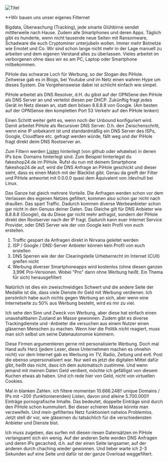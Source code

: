 ![Titel](https://user-images.githubusercontent.com/53258295/116553216-30443980-a8fa-11eb-9588-e51621fd3d89.png)

**Wir bauen uns unser eigenes Filternet

Bigdata, Überwachung (Tracking), jede smarte Glühbirne sendet mittlerweile nach Hause. Zudem alle Smartphones und deren Apps. Täglich gibt es hunderte, wenn nicht tausende neue Seiten mit Ransomware, Schadware die euch Cryptominer unterjubeln wollen. Immer mehr Botnetze wie Emotet und Co. Wir sind schon lange nicht mehr in der Lage manuell zu arbeiten und dem eigenen Verstand alles zu überlassen. Vieles arbeitet im verborgenen ohne dass wir es am PC, Laptop oder Smartphone mitbekommen.

PiHole das schwarze Loch für Werbung, so der Slogan des PiHole. Zeitweise gab es in Blogs, bei Youtube und im Netz einen wahren Hype um dieses System. Die Vorgehensweise dabei ist schlicht einfach wie simpel.

PiHole arbeitet als DNS Resolver, d.H. du gibst auf der OPNSene den PiHole als DNS Server an und verteilst diesen per DHCP. Zukünftig fragt jedes Gerät im Netz diesen an, statt dem bösen 8.8.8.8 von Google. (Am besten auf der OPNSense den kompletten Port 53 Verkehr auf den PiHole lenken)

Einen Schritt weiter geht es, wenn noch der Unbound konfiguriert wird. Damit arbeitet PiHole als Recursiver DNS Server. D.h. den Zwischenschritt, wenn eine IP unbekannt ist und standardmäßig ein DNS Server des ISPs, Google, Cloudflare etc. gefragt werden würde, fällt weg und der PiHole fragt direkt deim DNS Rootserver an.

Zum Filtern werden [Listen](https://github.com/topics/pihole-blocklists) hinterlegt (von github oder whatelse) in denen IPs bzw. Domains hinterlegt sind. Zum Beispiel hinterlegst du fakeshop24.de im PiHole. Rufst du nun mit deinem Smartphone fakeshop24.de auf, wird die DNS Anfrage an PiHole geschickt und dieser sieht, dass es einen Match mit der Blacklist gibt. Genau da greift der Filter und PiHole antwortet mit 0.0.0.0 quasi dem Äquivalent von /dev/null bei Linux.

Das Ganze hat gleich mehrere Vorteile. Die Anfragen werden schon vor dem Verlassen des eigenen Netzes gefiltert, kommen also schon gar nicht nach draußen. Das spart Traffic. Dadurch kommen diverse Werbeanbieter schon gar nicht in den Genuss deiner Daten. Das Gleiche gilt für DNS Anbieter wie 8.8.8.8 (Google), da du Diese gar nicht mehr anfragst, sondern der PiHole direkt den Rootserver nach der IP fragt. Dadurch kann euer Internet Service Provider, oder DNS Server wie der von Google kein Profil von euch erstellen.

1. Traffic gespart da Anfragen direkt in Nirvana geleitet werden
2. ISP / Google / DNS-Server Anbieter können kein Profil von euch erstellen
3. DNS Sperren wie der der Clearingstelle Urheberrecht im Internet (CUII) greifen nicht
4. Werbung diverser Smartphoneapps wird kostenlos (ohne diesen ganzen 3,99€ Pro-Versionen. Wobei "Pro" dann ohne Werbung heißt. Ein Thema für sich) herausgefiltert

Natürlich ist dies ein zweischneidiges Schwert und die andere Seite der Medallie ist die, dass viele Dienste ihr Geld mit Werbung verdienen. Ich persönlich habe auch nichts gegen Werbung an sich, aber wenn eine Internetseite zu 50% aus Werbung besteht, wird es mir zu viel.

Ich sehe den Sinn und Zweck von Werbung, aber diese hat einfach einen unaushaltbaren Zustand an Masse gewonnen. Zudem gibt es diverse Trackingdienste und -Anbieter die versuchen aus einem Nutzer einen gläsernen Menschen zu machen. Wenn hier die Politik nicht reagiert, muss man sich selbst um seine Datenautonomie kümmern.

Diese Firmen argumentieren gerne mit personalisierte Werbung. Doch mal Hand aufs Herz (jedem Leser, diese Unternehmen machen es ohnehin nicht) vor dem Internet gab es Werbung im TV, Radio, Zeitung und evtl. Post die ebenso unpersonalisiert war. Nur weil es jetzt die digitalen Mittel dafür gibt, heißt das nicht, dass ich dem automatisch zustimme. Und wenn jemand mit meinen Daten Geld verdient, möchte ich gefälligst von diesem Kuchen etwas ab haben. Und ich rede hier von Geld, nicht von virtuellen Cookies.

Mal in blanken Zahlen. ich filtere momentan 10.666.248!! unique Domains / IPs mit ~200 (funktionierenden) Listen, davon sind alleine 5.700.000!! Einträge pornografische Inhalte. Das bedeutet, doppelte Einträge sind durch den PiHole schon kummuliert. Bei dieser schieren Masse könnte man verzweifeln. Und mein gefiltertes Netz funktioniert nahelos Problemlos. Jetzt stell dir vor, wie gläsernen du tatsächlich für die verschiedensten Anbieter und Dienste bist.

Ich muss zugeben, das surfen mit diesen riesen Datensätzen im PiHole verlangsamt sich ein wenig. Auf der anderen Seite werden DNS Anfragen und deren IPs gecached, d.h. auf der einen Seite langsamer, auf der anderen durch chaching wieder gewonnen. Und lieber warte ich 2-3 Sekunden auf eine Seite und dafür ist der ganze Overload weggefiltert.
